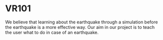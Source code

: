 # VR101

  We believe that learning about the earthquake through a simulation before the earthquake is a more effective way. Our aim in our project is to teach the user what to do in 
case of an earthquake.
